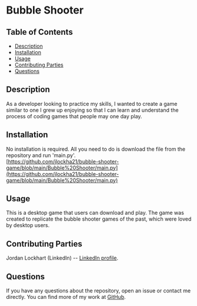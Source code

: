 # Bubble Shooter

## Table of Contents
* [Description](#description)
* [Installation](#installation)
* [Usage](#usage)
* [Contributing Parties](#contributing-parties)
* [Questions](#questions)

## Description
As a developer looking to practice my skills, I wanted to create a game similar to one I grew up enjoying so that I can learn and understand the process of coding games that people may one day play.

## Installation
No installation is required. All you need to do is download the file from the repository and run 'main.py'.  
[https://github.com/jlockha21/bubble-shooter-game/blob/main/Bubble%20Shooter/main.py](https://github.com/jlockha21/bubble-shooter-game/blob/main/Bubble%20Shooter/main.py)

## Usage
This is a desktop game that users can download and play. The game was created to replicate the bubble shooter games of the past, which were loved by desktop users.

## Contributing Parties
Jordan Lockhart (LinkedIn) -- [LinkedIn profile](https://www.linkedin.com/in/jordan-lockhart-6b14a7249/).

## Questions
If you have any questions about the repository, open an issue or contact me directly. You can find more of my work at [GitHub](https://github.com/jlockha21).
